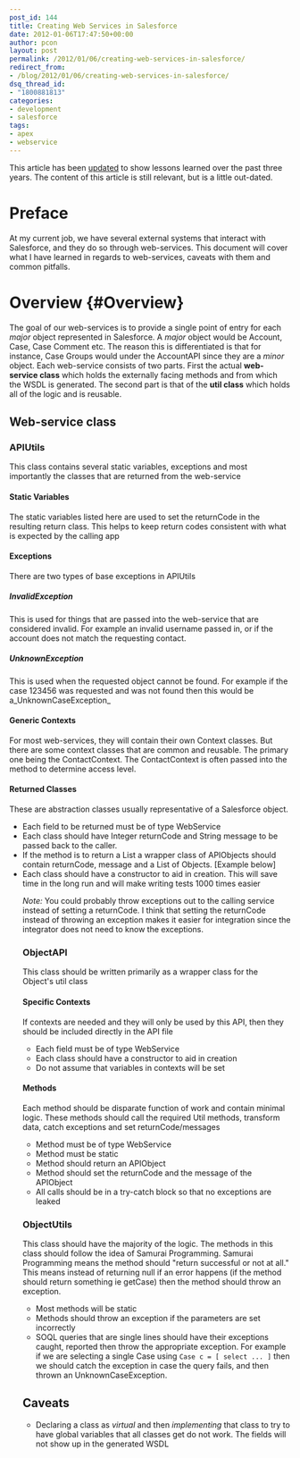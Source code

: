 ```yaml
---
post_id: 144
title: Creating Web Services in Salesforce
date: 2012-01-06T17:47:50+00:00
author: pcon
layout: post
permalink: /2012/01/06/creating-web-services-in-salesforce/
redirect_from:
- /blog/2012/01/06/creating-web-services-in-salesforce/
dsq_thread_id:
- "1800881813"
categories:
- development
- salesforce
tags:
- apex
- webservice
---
```

<div class="notification is-warning is-light">This article has been <a title="Web services development on Salesforce" href="http://blog.deadlypenguin.com/blog/2015/03/09/web-services-development-salesforce/">updated</a> to show lessons learned over the past three years.  The content of this article is still relevant, but is a little out-dated.</div>

# Preface

At my current job, we have several external systems that interact with Salesforce, and they do so through web-services. This document will cover what I have learned in regards to web-services, caveats with them and common pitfalls.

# Overview {#Overview}

The goal of our web-services is to provide a single point of entry for each _major_ object represented in Salesforce.  A _major_ object would be Account, Case, Case Comment etc.  The reason this is differentiated is that for instance, Case Groups would under the AccountAPI since they are a _minor_ object.  Each web-service consists of two parts.  First the actual **web-service class** which holds the externally facing methods and from which the WSDL is generated.  The second part is that of the **util class** which holds all of the logic and is reusable.

## Web-service class

### APIUtils

This class contains several static variables, exceptions and most importantly the classes that are returned from the web-service

#### Static Variables

The static variables listed here are used to set the returnCode in the resulting return class.  This helps to keep return codes consistent with what is expected by the calling app

#### Exceptions

There are two types of base exceptions in APIUtils

##### InvalidException

This is used for things that are passed into the web-service that are considered invalid.  For example an invalid username passed in, or if the account does not match the requesting contact.

##### UnknownException

This is used when the requested object cannot be found.  For example if the case 123456 was requested and was not found then this would be a_UnknownCaseException_

#### Generic Contexts

For most web-services, they will contain their own Context classes.  But there are some context classes that are common and reusable.  The primary one being the ContactContext.  The ContactContext is often passed into the method to determine access level.

#### Returned Classes

These are abstraction classes usually representative of a Salesforce object.

* Each field to be returned must be of type WebService
* Each class should have Integer returnCode and String message to be passed back to the caller.
* If the method is to return a List<Object> a wrapper class of APIObjects should contain returnCode, message and a List of Objects.  \[Example below\]
* Each class should have a constructor to aid in creation.  This will save time in the long run and will make writing tests 1000 times easier

_Note:_ You could probably throw exceptions out to the calling service instead of setting a returnCode.  I think that setting the returnCode instead of throwing an exception makes it easier for integration since the integrator does not need to know the exceptions.


### ObjectAPI

This class should be written primarily as a wrapper class for the Object's util class

#### Specific Contexts

If contexts are needed and they will only be used by this API, then they should be included directly in the API file

* Each field must be of type WebService
* Each class should have a constructor to aid in creation
* Do not assume that variables in contexts will be set

#### Methods

Each method should be disparate function of work and contain minimal logic.  These methods should call the required Util methods, transform data, catch exceptions and set returnCode/messages

* Method must be of type WebService
* Method must be static
* Method should return an APIObject
* Method should set the returnCode and the message of the APIObject
* All calls should be in a try-catch block so that no exceptions are leaked

### ObjectUtils

This class should have the majority of the logic.  The methods in this class should follow the idea of Samurai Programming.  Samurai Programming means the method should "return successful or not at all."  This means instead of returning null if an error happens (if the method should return something ie getCase) then the method should throw an exception.

* Most methods will be static
* Methods should throw an exception if the parameters are set incorrectly
* SOQL queries that are single lines should have their exceptions caught, reported then throw the appropriate exception.  For example if we are selecting a single Case using `Case c = [ select ... ]` then we should catch the exception in case the query fails, and then thrown an UnknownCaseException.

## Caveats

* Declaring a class as _virtual_ and then _implementing_ that class to try to have global variables that all classes get do not work.  The fields will not show up in the generated WSDL